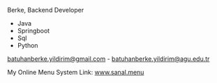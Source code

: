 Berke,
Backend Developer
- Java
- Springboot  
- Sql
- Python

batuhanberke.yildirim@gmail.com -
batuhanberke.yildirim@agu.edu.tr

My Online Menu System Link: www.sanal.menu
<!---
BBerkeYildirim/BBerkeYildirim is a ✨ special ✨ repository because its `README.md` (this file) appears on your GitHub profile.
You can click the Preview link to take a look at your changes.
--->
